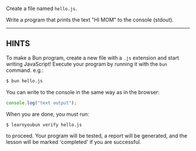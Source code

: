Create a file named `hello.js`.

Write a program that prints the text "HI MOM" to the console (stdout).

---

## HINTS

To make a Bun program, create a new file with a `.js` extension and start writing JavaScript! Execute your program by running it with the `bun` command. e.g.:

```sh
$ bun hello.js
```

You can write to the console in the same way as in the browser:

```js
console.log("text output");
```

When you are done, you must run:

```sh
$ learnyoubun verify hello.js
```

to proceed. Your program will be tested, a report will be generated, and the lesson will be marked 'completed' if you are successful.
